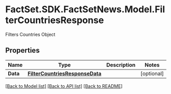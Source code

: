 # FactSet.SDK.FactSetNews.Model.FilterCountriesResponse
Filters Countries Object

## Properties

Name | Type | Description | Notes
------------ | ------------- | ------------- | -------------
**Data** | [**FilterCountriesResponseData**](FilterCountriesResponseData.md) |  | [optional] 

[[Back to Model list]](../README.md#documentation-for-models) [[Back to API list]](../README.md#documentation-for-api-endpoints) [[Back to README]](../README.md)

